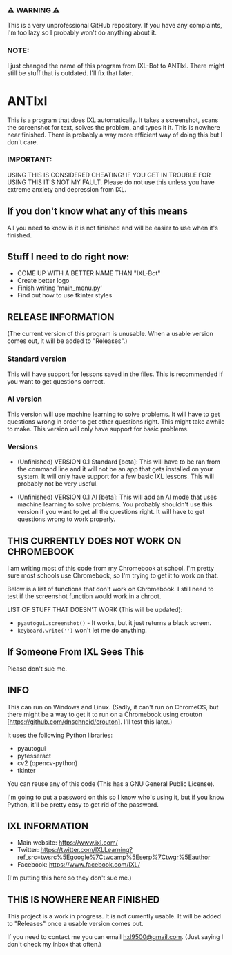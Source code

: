 ### ⚠ WARNING ⚠
This is a very unprofessional GitHub repository. If you have any complaints, I'm too lazy so I probably won't do anything about it.
### NOTE:
I just changed the name of this program from IXL-Bot to ANTIxl. There might still be stuff that is outdated. I'll fix that later.

# ANTIxl
This is a program that does IXL automatically. It takes a screenshot, scans the screenshot for text, solves the problem, and types it it. This is nowhere near finished. There is probably a way more efficient way of doing this but I don't care.

### IMPORTANT:
USING THIS IS CONSIDERED CHEATING! IF YOU GET IN TROUBLE FOR USING THIS IT'S NOT MY FAULT. Please do not use this unless you have extreme anxiety and depression from IXL.

## If you don't know what any of this means
All you need to know is it is not finished and will be easier to use when it's finished.

## Stuff I need to do right now:
 - COME UP WITH A BETTER NAME THAN "IXL-Bot"
 - Create better logo
 - Finish writing 'main_menu.py'
 - Find out how to use tkinter styles

## RELEASE INFORMATION
(The current version of this program is unusable. When a usable version comes out, it will be added to "Releases".)

### Standard version
This will have support for lessons saved in the files. This is recommended if you want to get questions correct.

### AI version
This version will use machine learning to solve problems. It will have to get questions wrong in order to get other questions right. This might take awhile to make. This version will only have support for basic problems.

### Versions
 - (Unfinished) VERSION 0.1 Standard [beta]: This will have to be ran from the command line and it will not be an app that gets installed on your system. It will only have support for a few basic IXL lessons. This will probably not be very useful.

 - (Unfinished) VERSION 0.1 AI [beta]: This will add an AI mode that uses machine learning to solve problems. You probably shouldn't use this version if you want to get all the questions right. It will have to get questions wrong to work properly.

## THIS CURRENTLY DOES NOT WORK ON CHROMEBOOK
I am writing most of this code from my Chromebook at school. I'm pretty sure most schools use Chromebook, so I'm trying to get it to work on that.

Below is a list of functions that don't work on Chromebook.
I still need to test if the screenshot function would work in a chroot.

LIST OF STUFF THAT DOESN'T WORK (This will be updated):
- ```pyautogui.screenshot()``` - It works, but it just returns a black screen.
- ```keyboard.write('')``` won't let me do anything.

## If Someone From IXL Sees This
Please don't sue me.

## INFO
 This can run on Windows and Linux. (Sadly, it can't run on ChromeOS, but there might be a way to get it to run on a Chromebook using crouton [https://github.com/dnschneid/crouton]. I'll test this later.)

 It uses the following Python libraries:
- pyautogui
- pytesseract
- cv2 (opencv-python)
- tkinter

You can reuse any of this code (This has a GNU General Public License).

I'm going to put a password on this so I know who's using it, but if you know Python, it'll be pretty easy to get rid of the password.

## IXL INFORMATION
- Main website: https://www.ixl.com/
- Twitter: https://twitter.com/IXLLearning?ref_src=twsrc%5Egoogle%7Ctwcamp%5Eserp%7Ctwgr%5Eauthor
- Facebook: https://www.facebook.com/IXL/

(I'm putting this here so they don't sue me.)

## THIS IS NOWHERE NEAR FINISHED
This project is a work in progress. It is not currently usable. It will be added to "Releases" once a usable version comes out.

If you need to contact me you can email [hxl9500@gmail.com](mailto:hxl5900@gmail.com?subject=[IXL-Bot]%20Source%20Han%20Sans).
(Just saying I don't check my inbox that often.)
